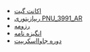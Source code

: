    <ul>
        <li><a href="https://github.com/zahrakiani">اکانت گیت</a></li>
        <li><a href="https://github.com/zahrakiani/PNU_3991_AR">ریپازیتوری PNU_3991_AR</a></li>
        <li><a href="https://zahrakiani.github.io/">رزومه</a></li>
        <li><a href="https://github.com/zahrakiani/PNU_3991_AR/blob/main/SOP/Sop.html">انگیزه نامه</a></li>
        <li><a href="https://www.sololearn.com/Certificate/1068-20608453/pdf/">دوره جاوااسکریپت</a></li>
    </ul>
